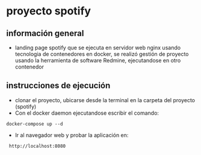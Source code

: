 # proyecto spotify

## información general
- landing page spotify que se ejecuta en servidor web nginx usando tecnologia de contenedores en docker, se realizó gestión de proyecto usando la herramienta de software Redmine, ejecutandose en otro contenedor

## instrucciones de ejecución

- clonar el proyecto, ubicarse desde la terminal en la carpeta del proyecto (spotify)
- Con el docker daemon ejecutandose escribir el comando: 

```
docker-compose up --d
```
- Ir al navegador web y probar la aplicación en:
```
 http://localhost:8080
 
 ```

